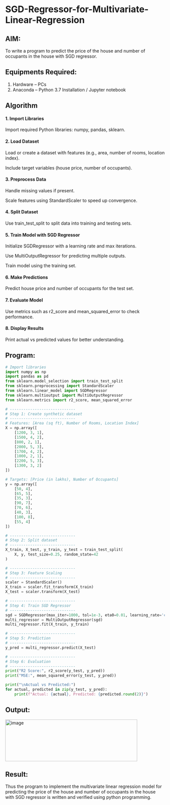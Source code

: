 # SGD-Regressor-for-Multivariate-Linear-Regression

## AIM:
To write a program to predict the price of the house and number of occupants in the house with SGD regressor.

## Equipments Required:
1. Hardware – PCs
2. Anaconda – Python 3.7 Installation / Jupyter notebook

## Algorithm
#### 1. Import Libraries

Import required Python libraries: numpy, pandas, sklearn.

#### 2. Load Dataset

Load or create a dataset with features (e.g., area, number of rooms, location index).

Include target variables (house price, number of occupants).

#### 3. Preprocess Data

Handle missing values if present.

Scale features using StandardScaler to speed up convergence.

#### 4. Split Dataset

Use train_test_split to split data into training and testing sets.

#### 5. Train Model with SGD Regressor

Initialize SGDRegressor with a learning rate and max iterations.

Use MultiOutputRegressor for predicting multiple outputs.

Train model using the training set.

#### 6. Make Predictions

Predict house price and number of occupants for the test set.

#### 7. Evaluate Model

Use metrics such as r2_score and mean_squared_error to check performance.

#### 8. Display Results

Print actual vs predicted values for better understanding.

## Program:
```python
# Import libraries
import numpy as np
import pandas as pd
from sklearn.model_selection import train_test_split
from sklearn.preprocessing import StandardScaler
from sklearn.linear_model import SGDRegressor
from sklearn.multioutput import MultiOutputRegressor
from sklearn.metrics import r2_score, mean_squared_error

# -----------------------------
# Step 1: Create synthetic dataset
# -----------------------------
# Features: [Area (sq ft), Number of Rooms, Location Index]
X = np.array([
    [1200, 3, 1],
    [1500, 4, 2],
    [800, 2, 1],
    [2000, 5, 3],
    [1700, 4, 2],
    [1000, 2, 1],
    [2200, 5, 3],
    [1300, 3, 2]
])

# Targets: [Price (in lakhs), Number of Occupants]
y = np.array([
    [50, 4],
    [65, 5],
    [35, 3],
    [90, 7],
    [70, 6],
    [40, 3],
    [100, 8],
    [55, 4]
])

# -----------------------------
# Step 2: Split dataset
# -----------------------------
X_train, X_test, y_train, y_test = train_test_split(
    X, y, test_size=0.25, random_state=42
)

# -----------------------------
# Step 3: Feature Scaling
# -----------------------------
scaler = StandardScaler()
X_train = scaler.fit_transform(X_train)
X_test = scaler.transform(X_test)

# -----------------------------
# Step 4: Train SGD Regressor
# -----------------------------
sgd = SGDRegressor(max_iter=1000, tol=1e-3, eta0=0.01, learning_rate='constant')
multi_regressor = MultiOutputRegressor(sgd)
multi_regressor.fit(X_train, y_train)

# -----------------------------
# Step 5: Prediction
# -----------------------------
y_pred = multi_regressor.predict(X_test)

# -----------------------------
# Step 6: Evaluation
# -----------------------------
print("R2 Score:", r2_score(y_test, y_pred))
print("MSE:", mean_squared_error(y_test, y_pred))

print("\nActual vs Predicted:")
for actual, predicted in zip(y_test, y_pred):
    print(f"Actual: {actual}, Predicted: {predicted.round(2)}")


```

## Output:
<img width="417" height="132" alt="image" src="https://github.com/user-attachments/assets/72e0d6c3-e189-43d9-98c2-c277efef96d6" />

## Result:
Thus the program to implement the multivariate linear regression model for predicting the price of the house and number of occupants in the house with SGD regressor is written and verified using python programming.
